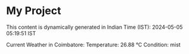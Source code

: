 # My Project

This content is dynamically generated in Indian Time (IST): 2024-05-05 05:19:51 IST


Current Weather in Coimbatore:
Temperature: 26.88 °C
Condition: mist
